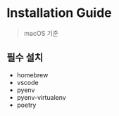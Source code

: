 # Installation Guide

> macOS 기준

## 필수 설치

- homebrew
- vscode
- pyenv
- pyenv-virtualenv
- poetry
